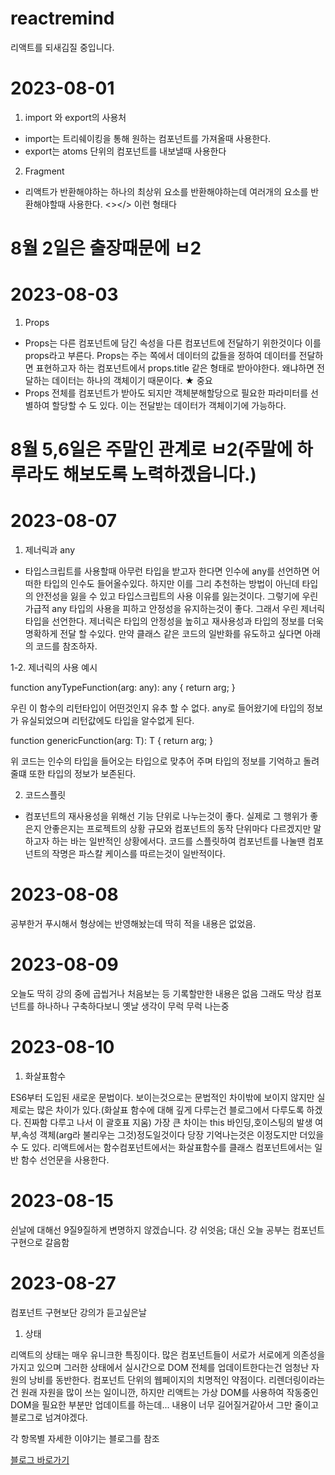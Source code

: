 # reactremind
리액트를 되새김질 중입니다.

# 2023-08-01
1. import 와 export의 사용처

- import는 트리쉐이킹을 통해 원하는 컴포넌트를 가져올때 사용한다.
- export는 atoms 단위의 컴포넌트를 내보낼때 사용한다

2. Fragment

- 리액트가 반환해야하는 하나의 최상위 요소를 반환해야하는데 여러개의 요소를 반환해야할때 사용한다. <></> 이런 형태다

# 8월 2일은 출장때문에 ㅂ2

# 2023-08-03
1. Props

- Props는 다른 컴포넌트에 담긴 속성을 다른 컴포넌트에 전달하기 위한것이다
이를 props라고 부른다. Props는 주는 쪽에서 데이터의 값들을 정하여 데이터를 
전달하면 표현하고자 하는 컴포넌트에서 props.title 같은 형태로 받아야한다.
왜냐하면 전달하는 데이터는 하나의 객체이기 때문이다. ★ 중요
- Props 전체를 컴포넌트가 받아도 되지만 객체분해할당으로 필요한 파라미터를 선별하여 할당할 수 도 있다. 이는 전달받는 데이터가 객체이기에 가능하다.

# 8월 5,6일은 주말인 관계로 ㅂ2(주말에 하루라도 해보도록 노력하겠읍니다.)

# 2023-08-07
1. 제너릭과 any

- 타입스크립트를 사용할때 아무런 타입을 받고자 한다면 인수에 any를 선언하면 어떠한 타입의 인수도 들어올수있다. 하지만 이를 그리 추천하는 방법이 아닌데
타입의 안전성을 잃을 수 있고 타입스크립트의 사용 이유를 잃는것이다.
그렇기에 우린 가급적 any 타입의 사용을 피하고 안정성을 유지하는것이 좋다.
그래서 우린 제너릭 타입을 선언한다.
제너릭은 타입의 안정성을 높히고 재사용성과 타입의 정보를 더욱 명확하게 전달 할 수있다. 만약 클래스 같은 코드의 일반화를 유도하고 싶다면 아래의 코드를 참조하자.

1-2. 제너릭의 사용 예시

function anyTypeFunction(arg: any): any {
  return arg;
}

우린 이 함수의 리턴타입이 어떤것인지 유추 할 수 없다. any로 들어왔기에 타입의
정보가 유실되었으며 리턴값에도 타입을 알수없게 된다.

function genericFunction<T>(arg: T): T {
  return arg;
}

위 코드는 인수의 타입을 들어오는 타입으로 맞추어 주며 타입의 정보를 기억하고
돌려줄떄 또한 타입의 정보가 보존된다.

2. 코드스플릿

- 컴포넌트의 재사용성을 위해선 기능 단위로 나누는것이 좋다. 실제로 그 행위가 좋은지 안좋은지는 프로젝트의 상황 규모와 컴포넌트의 동작 단위마다 다르겠지만
말하고자 하는 바는 일반적인 상황에서다. 코드를 스플릿하여 컴포넌트를 나눌땐
컴포넌트의 작명은 파스칼 케이스를 따르는것이 일반적이다.

# 2023-08-08

공부한거 푸시해서 형상에는 반영해놨는데 딱히 적을 내용은 없었음.

# 2023-08-09

오늘도 딱히 강의 중에 곱씹거나 처음보는 등 기록할만한 내용은 없음
그래도 막상 컴포넌트를 하나하나 구축하다보니 옛날 생각이 무럭 무럭 나는중

# 2023-08-10

1. 화살표함수

ES6부터 도입된 새로운 문법이다. 보이는것으로는 문법적인 차이밖에 보이지 않지만
실제로는 많은 차이가 있다.(화살표 함수에 대해 깊게 다루는건 블로그에서 다루도록 하겠다. 진짜함 다루고 나서 이 괄호표 지움) 
가장 큰 차이는 this 바인딩,호이스팅의 발생 여부,속성 객체(arg라 불리우는 그것)정도일것이다
당장 기억나는것은 이정도지만 더있을 수 도 있다. 리액트에서는 함수컴포넌트에서는 
화살표함수를 클래스 컴포넌트에서는 일반 함수 선언문을 사용한다.

# 2023-08-15

쉰날에 대해선 9질9질하게 변명하지 않겠습니다. 걍 쉬엇음; 대신 오늘 공부는 컴포넌트 구현으로 갈음함

# 2023-08-27

컴포넌트 구현보단 강의가 듣고싶은날

1. 상태

리액트의 상태는 매우 유니크한 특징이다. 많은 컴포넌트들이 서로가 서로에게 
의존성을 가지고 있으며 그러한 상태에서 실시간으로 DOM 전체를 업데이트한다는건
엄청난 자원의 낭비를 동반한다. 컴포넌트 단위의 웹페이지의 치명적인 약점이다.
리렌더링이라는건 원래 자원을 많이 쓰는 일이니깐, 하지만 리액트는 가상 DOM를 사용하여
작동중인 DOM을 필요한 부분만 업데이트를 하는데...
내용이 너무 길어질거같아서 그만 줄이고 블로그로 넘겨야겠다.







각 항목별 자세한 이야기는 블로그를 참조 

<a href="https://imverygroot.tistory.com/">블로그 바로가기</a>